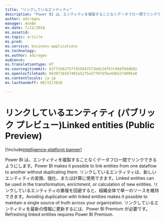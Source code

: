 ```yaml
---
title: "リンクしているエンティティ"
description: "Power BI は、エンティティを複製することなくデータフロー間でリンクできるようにします。"
author: adiregev
manager: AnnBe
ms.date: 7/22/2018
ms.assetid: 
ms.topic: article
ms.prod: 
ms.service: business-applications
ms.technology: 
ms.author: adiregev
audience: 
ms.translationtype: HT
ms.sourcegitcommit: 62ff356275ffd55047573b9224fb7c94df8dd602
ms.openlocfilehash: 04397101b7483a5275a37f07dfbe4db527d095e8
ms.contentlocale: ja-jp
ms.lasthandoff: 08/15/2018

---
```

# <a name="linked-entities-public-preview"></a><span data-ttu-id="ed73a-103">リンクしているエンティティ (パブリック プレビュー)</span><span class="sxs-lookup"><span data-stu-id="ed73a-103">Linked entities (Public Preview)</span></span> 

[!include[intelligence-platform banner](../../includes/intelligence-platform.md)]



<span data-ttu-id="ed73a-104">Power BI は、エンティティを複製することなくデータフロー間でリンクできるようにします。</span><span class="sxs-lookup"><span data-stu-id="ed73a-104">Power BI makes it possible to link entities from one dataflow to another without duplicating them.</span></span>
<span data-ttu-id="ed73a-105">リンクしているエンティティは、新しいエンティティの変換、強化、または計算に使用できます。</span><span class="sxs-lookup"><span data-stu-id="ed73a-105">Linked entities can be used in the transformation, enrichment, or calculation of new entities.</span></span>
<span data-ttu-id="ed73a-106">リンクしているエンティティの重複を回避すると、組織全体で単一のソースを維持できます。</span><span class="sxs-lookup"><span data-stu-id="ed73a-106">Avoiding duplication with linked entities makes it possible to maintain a single source of truth across your organization.</span></span> <span data-ttu-id="ed73a-107">リンクしているエンティティを最新の情報に更新するには、Power BI Premium が必要です。</span><span class="sxs-lookup"><span data-stu-id="ed73a-107">Refreshing linked entities requires Power BI Premium.</span></span> 


